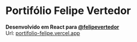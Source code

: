 ﻿# Portifólio Felipe Vertedor
 <b>Desenvolvido em React para <a href="https://www.instagram.com/felipevertedor/">@felipevertedor</a></b>
 <br/>
 Url: <a href="https://portifolio-felipe.vercel.app/">portifolio-felipe.vercel.app</a>
